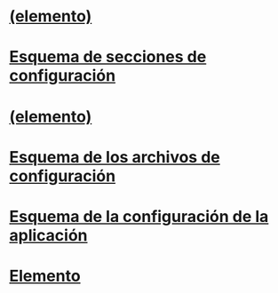 # [<linkedConfiguration> (elemento)](linkedconfiguration-element.md)
# [Esquema de secciones de configuración](configuration-sections-schema.md)
# [<assemblyBinding> (elemento)](assemblybinding-element-for-configuration.md)
# [Esquema de los archivos de configuración](index.md)
# [Esquema de la configuración de la aplicación](application-settings-schema.md)
# [Elemento <configuration>](configuration-element.md)
